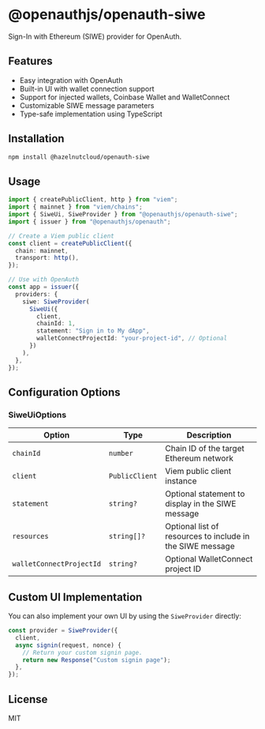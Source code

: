 # @openauthjs/openauth-siwe

Sign-In with Ethereum (SIWE) provider for OpenAuth.

## Features

- Easy integration with OpenAuth
- Built-in UI with wallet connection support
- Support for injected wallets, Coinbase Wallet and WalletConnect
- Customizable SIWE message parameters
- Type-safe implementation using TypeScript

## Installation

```bash
npm install @hazelnutcloud/openauth-siwe
```

## Usage

```typescript
import { createPublicClient, http } from "viem";
import { mainnet } from "viem/chains";
import { SiweUi, SiweProvider } from "@openauthjs/openauth-siwe";
import { issuer } from "@openauthjs/openauth";

// Create a Viem public client
const client = createPublicClient({
  chain: mainnet,
  transport: http(),
});

// Use with OpenAuth
const app = issuer({
  providers: {
    siwe: SiweProvider(
      SiweUi({
        client,
        chainId: 1,
        statement: "Sign in to My dApp",
        walletConnectProjectId: "your-project-id", // Optional
      })
    ),
  },
});
```

## Configuration Options

### SiweUiOptions

| Option                   | Type           | Description                                               |
| ------------------------ | -------------- | --------------------------------------------------------- |
| `chainId`                | `number`       | Chain ID of the target Ethereum network                   |
| `client`                 | `PublicClient` | Viem public client instance                               |
| `statement`              | `string?`      | Optional statement to display in the SIWE message         |
| `resources`              | `string[]?`    | Optional list of resources to include in the SIWE message |
| `walletConnectProjectId` | `string?`      | Optional WalletConnect project ID                         |

## Custom UI Implementation

You can also implement your own UI by using the `SiweProvider` directly:

```typescript
const provider = SiweProvider({
  client,
  async signin(request, nonce) {
    // Return your custom signin page.
    return new Response("Custom signin page");
  },
});
```

## License

MIT
